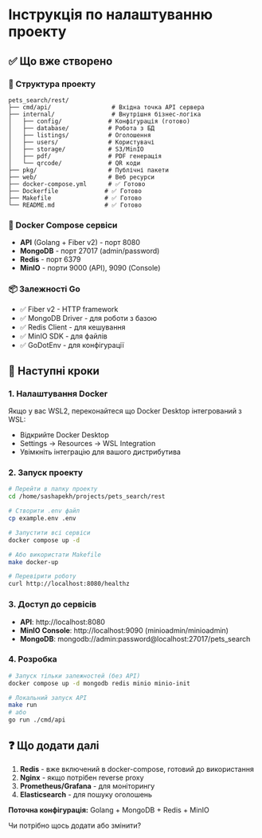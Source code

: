 # Інструкція по налаштуванню проекту

## ✅ Що вже створено

### 📂 Структура проекту
```
pets_search/rest/
├── cmd/api/                 # Вхідна точка API сервера
├── internal/                # Внутрішня бізнес-логіка
│   ├── config/             # Конфігурація (готово)
│   ├── database/           # Робота з БД
│   ├── listings/           # Оголошення
│   ├── users/              # Користувачі
│   ├── storage/            # S3/MinIO
│   ├── pdf/                # PDF генерація
│   └── qrcode/             # QR коди
├── pkg/                    # Публічні пакети
├── web/                    # Веб ресурси
├── docker-compose.yml      # ✅ Готово
├── Dockerfile             # ✅ Готово
├── Makefile               # ✅ Готово
└── README.md              # ✅ Готово
```

### 🐳 Docker Compose сервіси
- **API** (Golang + Fiber v2) - порт 8080
- **MongoDB** - порт 27017 (admin/password)
- **Redis** - порт 6379
- **MinIO** - порти 9000 (API), 9090 (Console)

### 📦 Залежності Go
- ✅ Fiber v2 - HTTP framework
- ✅ MongoDB Driver - для роботи з базою
- ✅ Redis Client - для кешування  
- ✅ MinIO SDK - для файлів
- ✅ GoDotEnv - для конфігурації

## 🚀 Наступні кроки

### 1. Налаштування Docker
Якщо у вас WSL2, переконайтеся що Docker Desktop інтегрований з WSL:
- Відкрийте Docker Desktop
- Settings → Resources → WSL Integration
- Увімкніть інтеграцію для вашого дистрибутива

### 2. Запуск проекту
```bash
# Перейти в папку проекту
cd /home/sashapekh/projects/pets_search/rest

# Створити .env файл
cp example.env .env

# Запустити всі сервіси
docker compose up -d

# Або використати Makefile
make docker-up

# Перевірити роботу
curl http://localhost:8080/healthz
```

### 3. Доступ до сервісів
- **API**: http://localhost:8080
- **MinIO Console**: http://localhost:9090 (minioadmin/minioadmin)  
- **MongoDB**: mongodb://admin:password@localhost:27017/pets_search

### 4. Розробка
```bash
# Запуск тільки залежностей (без API)
docker compose up -d mongodb redis minio minio-init

# Локальний запуск API
make run
# або
go run ./cmd/api
```

## ❓ Що додати далі

1. **Redis** - вже включений в docker-compose, готовий до використання
2. **Nginx** - якщо потрібен reverse proxy
3. **Prometheus/Grafana** - для моніторингу
4. **Elasticsearch** - для пошуку оголошень

**Поточна конфігурація:** Golang + MongoDB + Redis + MinIO

Чи потрібно щось додати або змінити?
